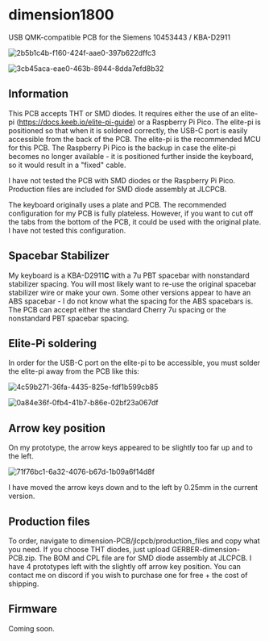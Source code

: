 # dimension1800

USB QMK-compatible PCB for the Siemens 10453443 / KBA-D2911

![2b5b1c4b-f160-424f-aae0-397b622dffc3](https://github.com/taylorswift22/dimension1800/assets/22061508/94618f5a-42b8-4fdb-9834-e0e18c50c6fb)


![3cb45aca-eae0-463b-8944-8dda7efd8b32](https://github.com/taylorswift22/dimension1800/assets/22061508/71a17680-3ffc-4d7b-a1c8-498d9a055146)



## Information

This PCB accepts THT or SMD diodes. It requires either the use of an elite-pi (https://docs.keeb.io/elite-pi-guide) or a Raspberry Pi Pico. The elite-pi is positioned so that when it is soldered correctly, the USB-C port is easily accessible from the back of the PCB. The elite-pi is the recommended MCU for this PCB. The Raspberry Pi Pico is the backup in case the elite-pi becomes no longer available - it is positioned further inside the keyboard, so it would result in a "fixed" cable.

I have not tested the PCB with SMD diodes or the Raspberry Pi Pico. Production files are included for SMD diode assembly at JLCPCB.

The keyboard originally uses a plate and PCB. The recommended configuration for my PCB is fully plateless. However, if you want to cut off the tabs from the bottom of the PCB, it could be used with the original plate. I have not tested this configuration.

## Spacebar Stabilizer

My keyboard is a KBA-D2911**C** with a 7u PBT spacebar with nonstandard stabilizer spacing. You will most likely want to re-use the original spacebar stabilizer wire or make your own. Some other versions appear to have an ABS spacebar - I do not know what the spacing for the ABS spacebars is. The PCB can accept either the standard Cherry 7u spacing or the nonstandard PBT spacebar spacing.

## Elite-Pi soldering

In order for the USB-C port on the elite-pi to be accessible, you must solder the elite-pi away from the PCB like this:

![4c59b271-36fa-4435-825e-fdf1b599cb85](https://github.com/taylorswift22/dimension1800/assets/22061508/59aac260-b7fb-40bb-861b-f0a2050d8f03)

![0a84e36f-0fb4-41b7-b86e-02bf23a067df](https://github.com/taylorswift22/dimension1800/assets/22061508/2536a478-6459-40cd-ad8a-e2adde88e59c)


## Arrow key position

On my prototype, the arrow keys appeared to be slightly too far up and to the left.

![71f76bc1-6a32-4076-b67d-1b09a6f14d8f](https://github.com/taylorswift22/dimension1800/assets/22061508/1110efcc-c52a-4e95-ab7d-250c085c12c9)


I have moved the arrow keys down and to the left by 0.25mm in the current version.

## Production files
To order, navigate to dimension-PCB/jlcpcb/production_files and copy what you need. If you choose THT diodes, just upload GERBER-dimension-PCB.zip. The BOM and CPL file are for SMD diode assembly at JLCPCB.
I have 4 prototypes left with the slightly off arrow key position. You can contact me on discord if you wish to purchase one for free + the cost of shipping.

## Firmware
Coming soon.







